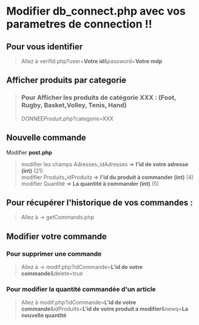 # Modifier db_connect.php avec vos parametres de connection !!

## Pour vous identifier
> Allez à verifld.php?user=**Votre id**&password=**Votre mdp**   

## Afficher produits par categorie 



> ### Pour Afficher les produits de catégorie XXX : (Foot, Rugby, Basket,Volley, Tenis, Hand)
> DONNEEProduit.php?categorie=XXX 
    
## Nouvelle commande 

Modifier **post.php** 
> modifier les champs Adresses_idAdresses => **l'id de votre adresse (int)**  (21)        
> modifier Produits_idProduits => **l'id du produit à commander (int)**  (4)     
> modifier Quantité => **La quantité à commander (int)**  (5)     

## Pour récupérer l'historique de vos commandes  :

> Allez à -> getCommands.php

## Modifier votre commande 

### Pour supprimer une commande 

> Allez à -> modif.php?idCommande=**L'id de votre commande**&delete=true

### Pour modifier la quantité commandée d'un article

> Allez à modif.php?idCommande=**L'id de votre commande**&idProduits=**L'id de votre produit a modifier**&newq=**La nouvelle quantité**
